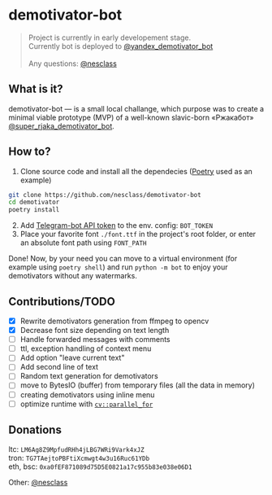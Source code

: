 # demotivator-bot

> Project is currently in early developement stage. \
> Currently bot is deployed to [@yandex_demotivator_bot](https://t.me/yandex_demotivator_bot) \
> \
> Any questions: [@nesclass](https://t.me/nesclass)

## What is it?
demotivator-bot — is a small local challange,
which purpose was to create a minimal viable prototype (MVP)
of a well-known slavic-born «Ржакабот» [@super_rjaka_demotivator_bot](https://t.me/super_rjaka_demotivator_bot).

## How to?
1. Clone source code and install all the dependecies ([Poetry](https://python-poetry.org) used as an example)
```bash
git clone https://github.com/nesclass/demotivator-bot
cd demotivator
poetry install
```
2. Add [Telegram-bot API token](https://t.me/BotFather) to the env. config: `BOT_TOKEN`
3. Place your favorite font `./font.ttf` in the project's root folder, or enter an absolute font path using `FONT_PATH`

Done! Now, by your need you can move to a virtual environment (for example using `poetry shell`)
and run `python -m bot` to enjoy your demotivators without any watermarks.

## Contributions/TODO
- [x] Rewrite demotivators generation from ffmpeg to opencv
- [x] Decrease font size depending on text length
- [ ] Handle forwarded messages with comments 
- [ ] ttl, exception handling of context menu
- [ ] Add option "leave current text"
- [ ] Add second line of text
- [ ] Random text generation for demotivators
- [ ] move to BytesIO (buffer) from temporary files (all the data in memory)
- [ ] creating demotivators using inline menu 
- [ ] optimize runtime with [`cv::parallel_for`](https://docs.opencv.org/4.x/dc/ddf/tutorial_how_to_use_OpenCV_parallel_for_new.html)

## Donations

ltc: `LM6Ag8Z9MpfudRHh4jLBG7WRi9Vark4xJZ` \
tron: `TG7TAejtoPBFtiXcmwgt4w3u16Ruc61YDb`\
eth, bsc: `0xa0fEF871089d75D5E0821a17c955b83e038e06D1`

Other: [@nesclass](https://t.me/nesclass)
